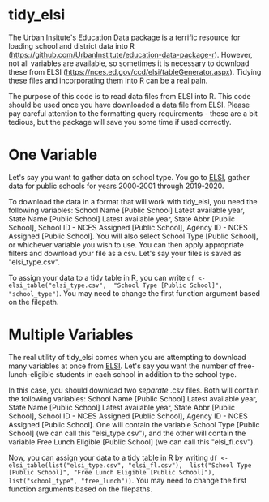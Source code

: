 # tidy_elsi
The Urban Insitute's Education Data package is a terrific resource for loading school and district data into R (https://github.com/UrbanInstitute/education-data-package-r). However, not all variables are available, so sometimes it is necessary to download these from ELSI (https://nces.ed.gov/ccd/elsi/tableGenerator.aspx). Tidying these files and incorporating them into R can be a real pain. 

The purpose of this code  is to read data files from ELSI into R. This code should be used once you have downloaded a data file from ELSI. Please pay careful attention to the formatting query requirements - these are a bit tedious, but the package will save you some time if used correctly.


# One Variable
Let's say you want to gather data on school type. You go to [ELSI](https://nces.ed.gov/ccd/elsi/tableGenerator.aspx), gather data for public schools for years 2000-2001 through 2019-2020. 

To download the data in a format that will work with tidy_elsi, you need the following variables: School Name [Public School] Latest available year, State Name [Public School] Latest available year, State Abbr [Public School], School ID - NCES Assigned [Public School], Agency ID - NCES Assigned [Public School]. You will also select School Type [Public School], or whichever variable you wish to use. You can then apply appropriate filters and download your file as a csv. Let's say your files is saved as "elsi_type.csv".

To assign your data to a tidy table in R, you can write 
`df <- elsi_table("elsi_type.csv", 
"School Type [Public School]", 
"school_type")`. 
You may need to change the first function argument based on the filepath. 

# Multiple Variables
The real utility of tidy_elsi comes when you are attempting to download many variables at once from [ELSI](https://nces.ed.gov/ccd/elsi/tableGenerator.aspx). Let's say you want the number of free-lunch-eligible students in each school in addition to the school type. 

In this case, you should download two _separate_ .csv files. Both will contain the following variables: School Name [Public School] Latest available year, State Name [Public School] Latest available year, State Abbr [Public School], School ID - NCES Assigned [Public School], Agency ID - NCES Assigned [Public School]. One will contain the variable School Type [Public School] (we can call this "elsi_type.csv"), and the other will contain the variable Free Lunch Eligible [Public School] (we can call this "elsi_fl.csv"). 

Now, you can assign your data to a tidy table in R by writing 
`df <- elsi_table(list("elsi_type.csv", "elsi_fl.csv"), 
list("School Type [Public School]", "Free Lunch Eligible [Public School]"), 
list("school_type", "free_lunch"))`. 
You may need to change the first function arguments based on the filepaths. 

